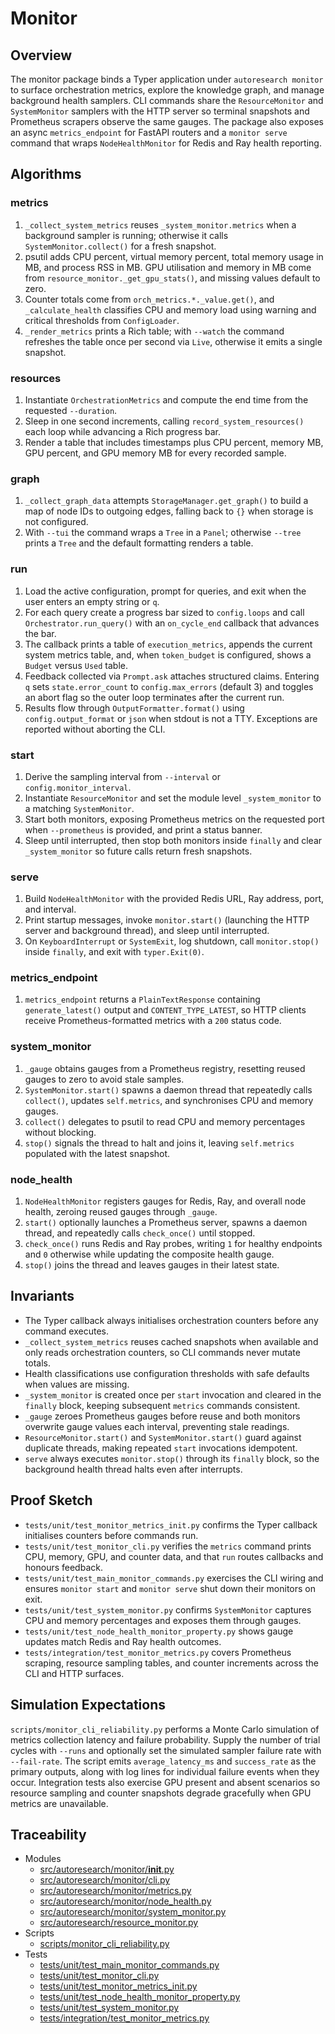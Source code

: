 # Monitor

## Overview

The monitor package binds a Typer application under `autoresearch monitor`
to surface orchestration metrics, explore the knowledge graph, and manage
background health samplers. CLI commands share the `ResourceMonitor` and
`SystemMonitor` samplers with the HTTP server so terminal snapshots and
Prometheus scrapers observe the same gauges. The package also exposes an
async `metrics_endpoint` for FastAPI routers and a `monitor serve` command
that wraps `NodeHealthMonitor` for Redis and Ray health reporting.

## Algorithms

### metrics

1. `_collect_system_metrics` reuses `_system_monitor.metrics` when a background
   sampler is running; otherwise it calls `SystemMonitor.collect()` for a fresh
   snapshot.
2. psutil adds CPU percent, virtual memory percent, total memory usage in MB,
   and process RSS in MB. GPU utilisation and memory in MB come from
   `resource_monitor._get_gpu_stats()`, and missing values default to zero.
3. Counter totals come from `orch_metrics.*._value.get()`, and
   `_calculate_health` classifies CPU and memory load using warning and
   critical thresholds from `ConfigLoader`.
4. `_render_metrics` prints a Rich table; with `--watch` the command refreshes
   the table once per second via `Live`, otherwise it emits a single snapshot.

### resources

1. Instantiate `OrchestrationMetrics` and compute the end time from the
   requested `--duration`.
2. Sleep in one second increments, calling `record_system_resources()` each
   loop while advancing a Rich progress bar.
3. Render a table that includes timestamps plus CPU percent, memory MB, GPU
   percent, and GPU memory MB for every recorded sample.

### graph

1. `_collect_graph_data` attempts `StorageManager.get_graph()` to build a map of
   node IDs to outgoing edges, falling back to `{}` when storage is not
   configured.
2. With `--tui` the command wraps a `Tree` in a `Panel`; otherwise `--tree`
   prints a `Tree` and the default formatting renders a table.

### run

1. Load the active configuration, prompt for queries, and exit when the user
   enters an empty string or `q`.
2. For each query create a progress bar sized to `config.loops` and call
   `Orchestrator.run_query()` with an `on_cycle_end` callback that advances the
   bar.
3. The callback prints a table of `execution_metrics`, appends the current
   system metrics table, and, when `token_budget` is configured, shows a
   `Budget` versus `Used` table.
4. Feedback collected via `Prompt.ask` attaches structured claims. Entering `q`
   sets `state.error_count` to `config.max_errors` (default 3) and toggles an
   abort flag so the outer loop terminates after the current run.
5. Results flow through `OutputFormatter.format()` using `config.output_format`
   or `json` when stdout is not a TTY. Exceptions are reported without aborting
   the CLI.

### start

1. Derive the sampling interval from `--interval` or `config.monitor_interval`.
2. Instantiate `ResourceMonitor` and set the module level `_system_monitor` to a
   matching `SystemMonitor`.
3. Start both monitors, exposing Prometheus metrics on the requested port when
   `--prometheus` is provided, and print a status banner.
4. Sleep until interrupted, then stop both monitors inside `finally` and clear
   `_system_monitor` so future calls return fresh snapshots.

### serve

1. Build `NodeHealthMonitor` with the provided Redis URL, Ray address, port, and
   interval.
2. Print startup messages, invoke `monitor.start()` (launching the HTTP server
   and background thread), and sleep until interrupted.
3. On `KeyboardInterrupt` or `SystemExit`, log shutdown, call `monitor.stop()`
   inside `finally`, and exit with `typer.Exit(0)`.

### metrics_endpoint

1. `metrics_endpoint` returns a `PlainTextResponse` containing
   `generate_latest()` output and `CONTENT_TYPE_LATEST`, so HTTP clients receive
   Prometheus-formatted metrics with a `200` status code.

### system_monitor

1. `_gauge` obtains gauges from a Prometheus registry, resetting reused gauges
   to zero to avoid stale samples.
2. `SystemMonitor.start()` spawns a daemon thread that repeatedly calls
   `collect()`, updates `self.metrics`, and synchronises CPU and memory gauges.
3. `collect()` delegates to psutil to read CPU and memory percentages without
   blocking.
4. `stop()` signals the thread to halt and joins it, leaving `self.metrics`
   populated with the latest snapshot.

### node_health

1. `NodeHealthMonitor` registers gauges for Redis, Ray, and overall node health,
   zeroing reused gauges through `_gauge`.
2. `start()` optionally launches a Prometheus server, spawns a daemon thread,
   and repeatedly calls `check_once()` until stopped.
3. `check_once()` runs Redis and Ray probes, writing `1` for healthy endpoints
   and `0` otherwise while updating the composite health gauge.
4. `stop()` joins the thread and leaves gauges in their latest state.

## Invariants

- The Typer callback always initialises orchestration counters before any
  command executes.
- `_collect_system_metrics` reuses cached snapshots when available and only
  reads orchestration counters, so CLI commands never mutate totals.
- Health classifications use configuration thresholds with safe defaults when
  values are missing.
- `_system_monitor` is created once per `start` invocation and cleared in the
  `finally` block, keeping subsequent `metrics` commands consistent.
- `_gauge` zeroes Prometheus gauges before reuse and both monitors overwrite
  gauge values each interval, preventing stale readings.
- `ResourceMonitor.start()` and `SystemMonitor.start()` guard against duplicate
  threads, making repeated `start` invocations idempotent.
- `serve` always executes `monitor.stop()` through its `finally` block, so the
  background health thread halts even after interrupts.

## Proof Sketch

- `tests/unit/test_monitor_metrics_init.py` confirms the Typer callback
  initialises counters before commands run.
- `tests/unit/test_monitor_cli.py` verifies the `metrics` command prints CPU,
  memory, GPU, and counter data, and that `run` routes callbacks and honours
  feedback.
- `tests/unit/test_main_monitor_commands.py` exercises the CLI wiring and
  ensures `monitor start` and `monitor serve` shut down their monitors on exit.
- `tests/unit/test_system_monitor.py` confirms `SystemMonitor` captures CPU and
  memory percentages and exposes them through gauges.
- `tests/unit/test_node_health_monitor_property.py` shows gauge updates match
  Redis and Ray health outcomes.
- `tests/integration/test_monitor_metrics.py` covers Prometheus scraping,
  resource sampling tables, and counter increments across the CLI and HTTP
  surfaces.

## Simulation Expectations

`scripts/monitor_cli_reliability.py` performs a Monte Carlo simulation of
metrics collection latency and failure probability. Supply the number of trial
cycles with `--runs` and optionally set the simulated sampler failure rate with
`--fail-rate`. The script emits `average_latency_ms` and `success_rate` as the
primary outputs, along with log lines for individual failure events when they
occur. Integration tests also exercise GPU present and absent scenarios so
resource sampling and counter snapshots degrade gracefully when GPU metrics are
unavailable.

## Traceability

- Modules
  - [src/autoresearch/monitor/__init__.py][m1]
  - [src/autoresearch/monitor/cli.py][m2]
  - [src/autoresearch/monitor/metrics.py][m3]
  - [src/autoresearch/monitor/node_health.py][m4]
  - [src/autoresearch/monitor/system_monitor.py][m5]
  - [src/autoresearch/resource_monitor.py][m6]
- Scripts
  - [scripts/monitor_cli_reliability.py][s1]
- Tests
  - [tests/unit/test_main_monitor_commands.py][t1]
  - [tests/unit/test_monitor_cli.py][t2]
  - [tests/unit/test_monitor_metrics_init.py][t3]
  - [tests/unit/test_node_health_monitor_property.py][t4]
  - [tests/unit/test_system_monitor.py][t5]
  - [tests/integration/test_monitor_metrics.py][t6]

[m1]: ../../src/autoresearch/monitor/__init__.py
[m2]: ../../src/autoresearch/monitor/cli.py
[m3]: ../../src/autoresearch/monitor/metrics.py
[m4]: ../../src/autoresearch/monitor/node_health.py
[m5]: ../../src/autoresearch/monitor/system_monitor.py
[m6]: ../../src/autoresearch/resource_monitor.py
[s1]: ../../scripts/monitor_cli_reliability.py
[t1]: ../../tests/unit/test_main_monitor_commands.py
[t2]: ../../tests/unit/test_monitor_cli.py
[t3]: ../../tests/unit/test_monitor_metrics_init.py
[t4]: ../../tests/unit/test_node_health_monitor_property.py
[t5]: ../../tests/unit/test_system_monitor.py
[t6]: ../../tests/integration/test_monitor_metrics.py
